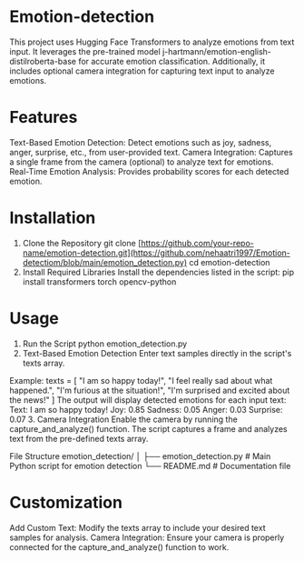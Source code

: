 # Emotion-detection

This project uses Hugging Face Transformers to analyze emotions from text input. It leverages the pre-trained model j-hartmann/emotion-english-distilroberta-base for accurate emotion classification. Additionally, it includes optional camera integration for capturing text input to analyze emotions.

# Features
Text-Based Emotion Detection:
Detect emotions such as joy, sadness, anger, surprise, etc., from user-provided text.
Camera Integration:
Captures a single frame from the camera (optional) to analyze text for emotions.
Real-Time Emotion Analysis:
Provides probability scores for each detected emotion.

# Installation
1. Clone the Repository
git clone [https://github.com/your-repo-name/emotion-detection.git](https://github.com/nehaatri1997/Emotion-detectiom/blob/main/emotion_detection.py)
cd emotion-detection
2. Install Required Libraries
Install the dependencies listed in the script:
pip install transformers torch opencv-python

# Usage
1. Run the Script
python emotion_detection.py
2. Text-Based Emotion Detection
Enter text samples directly in the script's texts array.

Example:
texts = [
    "I am so happy today!",
    "I feel really sad about what happened.",
    "I'm furious at the situation!",
    "I'm surprised and excited about the news!"
]
The output will display detected emotions for each input text:
Text: I am so happy today!
Joy: 0.85
Sadness: 0.05
Anger: 0.03
Surprise: 0.07
3. Camera Integration
Enable the camera by running the capture_and_analyze() function.
The script captures a frame and analyzes text from the pre-defined texts array.

File Structure
emotion_detection/
│
├── emotion_detection.py      # Main Python script for emotion detection
└── README.md                 # Documentation file

# Customization
Add Custom Text: Modify the texts array to include your desired text samples for analysis.
Camera Integration: Ensure your camera is properly connected for the capture_and_analyze() function to work.
